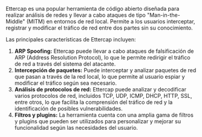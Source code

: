 Ettercap es una popular herramienta de código abierto diseñada para realizar análisis de redes y llevar a cabo ataques de tipo "Man-in-the-Middle" (MITM) en entornos de red local. Permite a los usuarios interceptar, registrar y modificar el tráfico de red entre dos partes sin su conocimiento.

Las principales características de Ettercap incluyen:

1. **ARP Spoofing:** Ettercap puede llevar a cabo ataques de falsificación de ARP (Address Resolution Protocol), lo que le permite redirigir el tráfico de red a través del sistema del atacante.
2. **Intercepción de paquetes:** Puede interceptar y analizar paquetes de red que pasan a través de la red local, lo que permite al usuario espiar y modificar el tráfico según sea necesario.
3. **Análisis de protocolos de red:** Ettercap puede analizar y decodificar varios protocolos de red, incluidos TCP, UDP, ICMP, DHCP, HTTP, SSL, entre otros, lo que facilita la comprensión del tráfico de red y la identificación de posibles vulnerabilidades.
4. **Filtros y plugins:** La herramienta cuenta con una amplia gama de filtros y plugins que pueden ser utilizados para personalizar y mejorar su funcionalidad según las necesidades del usuario.